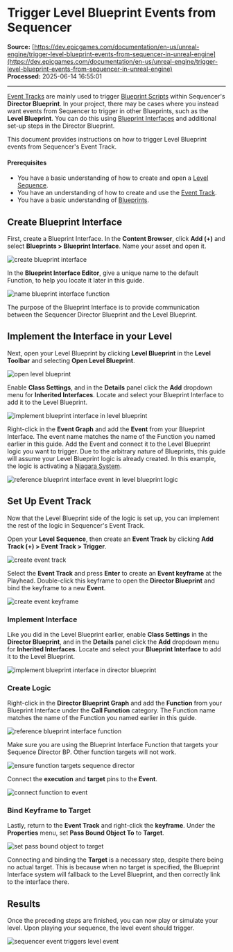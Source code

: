 # Trigger Level Blueprint Events from Sequencer

**Source:** [https://dev.epicgames.com/documentation/en-us/unreal-engine/trigger-level-blueprint-events-from-sequencer-in-unreal-engine](https://dev.epicgames.com/documentation/en-us/unreal-engine/trigger-level-blueprint-events-from-sequencer-in-unreal-engine)  
**Processed:** 2025-06-14 16:55:01

---

[Event Tracks](/documentation/en-us/unreal-engine/cinematic-event-track-in-unreal-engine) are mainly used to trigger [Blueprint Scripts](/documentation/en-us/unreal-engine/blueprints-visual-scripting-in-unreal-engine) within Sequencer's **Director Blueprint**. In your project, there may be cases where you instead want events from Sequencer to trigger in other Blueprints, such as the **Level Blueprint**. You can do this using [Blueprint Interfaces](/documentation/en-us/unreal-engine/blueprint-interface-in-unreal-engine) and additional set-up steps in the Director Blueprint.

This document provides instructions on how to trigger Level Blueprint events from Sequencer's Event Track.

#### Prerequisites

-   You have a basic understanding of how to create and open a [Level Sequence](/documentation/en-us/unreal-engine/unreal-engine-sequencer-movie-tool-overview).
-   You have an understanding of how to create and use the [Event Track](/documentation/en-us/unreal-engine/cinematic-event-track-in-unreal-engine).
-   You have a basic understanding of [Blueprints](/documentation/en-us/unreal-engine/blueprints-visual-scripting-in-unreal-engine).

## Create Blueprint Interface

First, create a Blueprint Interface. In the **Content Browser**, click **Add (+)** and select **Blueprints > Blueprint Interface**. Name your asset and open it.

![create blueprint interface](https://d1iv7db44yhgxn.cloudfront.net/documentation/images/16bc6715-55e0-4210-ba14-b8caecf60e01/createbpi1.png)

In the **Blueprint Interface Editor**, give a unique name to the default Function, to help you locate it later in this guide.

![name blueprint interface function](https://d1iv7db44yhgxn.cloudfront.net/documentation/images/12336119-2de3-452c-859e-bea6b6908679/createbpi2.png)

The purpose of the Blueprint Interface is to provide communication between the Sequencer Director Blueprint and the Level Blueprint.

## Implement the Interface in your Level

Next, open your Level Blueprint by clicking **Level Blueprint** in the **Level Toolbar** and selecting **Open Level Blueprint**.

![open level blueprint](https://d1iv7db44yhgxn.cloudfront.net/documentation/images/24649ab9-0fc1-4ccf-8103-3980229cadce/level1.png)

Enable **Class Settings**, and in the **Details** panel click the **Add** dropdown menu for **Inherited Interfaces**. Locate and select your Blueprint Interface to add it to the Level Blueprint.

![implement blueprint interface in level blueprint](https://d1iv7db44yhgxn.cloudfront.net/documentation/images/13d061aa-72aa-4077-ac71-853e305e5ac4/level2.png)

Right-click in the **Event Graph** and add the **Event** from your Blueprint Interface. The event name matches the name of the Function you named earlier in this guide. Add the Event and connect it to the Level Blueprint logic you want to trigger. Due to the arbitrary nature of Blueprints, this guide will assume your Level Blueprint logic is already created. In this example, the logic is activating a [Niagara System](/documentation/en-us/unreal-engine/creating-visual-effects-in-niagara-for-unreal-engine).

![reference blueprint interface event in level blueprint logic](https://d1iv7db44yhgxn.cloudfront.net/documentation/images/a92dd068-17f0-4b88-90b2-50241377f10c/level3.png)

## Set Up Event Track

Now that the Level Blueprint side of the logic is set up, you can implement the rest of the logic in Sequencer's Event Track.

Open your **Level Sequence**, then create an **Event Track** by clicking **Add Track (+) > Event Track > Trigger**.

![create event track](https://d1iv7db44yhgxn.cloudfront.net/documentation/images/6e7555df-cc98-4e81-a5b9-30851a123a57/eventtrack1.png)

Select the **Event Track** and press **Enter** to create an **Event keyframe** at the Playhead. Double-click this keyframe to open the **Director Blueprint** and bind the keyframe to a new **Event**.

![create event keyframe](https://d1iv7db44yhgxn.cloudfront.net/documentation/images/5a3e74bc-0afd-496d-863a-0d385057126c/eventtrack2.gif)

### Implement Interface

Like you did in the Level Blueprint earlier, enable **Class Settings** in the **Director Blueprint**, and in the **Details** panel click the **Add** dropdown menu for **Inherited Interfaces**. Locate and select your **Blueprint Interface** to add it to the Level Blueprint.

![implement blueprint interface in director blueprint](https://d1iv7db44yhgxn.cloudfront.net/documentation/images/f9500ee1-b84b-4cbf-a920-2e4db410d5cd/level2.png)

### Create Logic

Right-click in the **Director Blueprint Graph** and add the **Function** from your Blueprint Interface under the **Call Function** category. The Function name matches the name of the Function you named earlier in this guide.

![reference blueprint interface function](https://d1iv7db44yhgxn.cloudfront.net/documentation/images/3ad42057-8845-4f08-b7e4-664d9a778be5/eventtrack3.png)

Make sure you are using the Blueprint Interface Function that targets your Sequence Director BP. Other function targets will not work.

![ensure function targets sequence director](https://d1iv7db44yhgxn.cloudfront.net/documentation/images/3628b164-6c34-4191-9785-854de7638dfe/eventtrack4.png)

Connect the **execution** and **target** pins to the **Event**.

![connect function to event](https://d1iv7db44yhgxn.cloudfront.net/documentation/images/88772997-8171-48b1-930d-8c3574c8f6d4/eventtrack5.gif)

### Bind Keyframe to Target

Lastly, return to the **Event Track** and right-click the **keyframe**. Under the **Properties** menu, set **Pass Bound Object To** to **Target**.

![set pass bound object to target](https://d1iv7db44yhgxn.cloudfront.net/documentation/images/73bfac59-cfc0-4379-a370-48bf1ea750fb/eventtrack6.png)

Connecting and binding the **Target** is a necessary step, despite there being no actual target. This is because when no target is specified, the Blueprint Interface system will fallback to the Level Blueprint, and then correctly link to the interface there.

## Results

Once the preceding steps are finished, you can now play or simulate your level. Upon playing your sequence, the level event should trigger.

![sequencer event triggers level event](https://d1iv7db44yhgxn.cloudfront.net/documentation/images/766942e5-22c4-4db7-8469-0fa77b0f6fb5/final.gif)